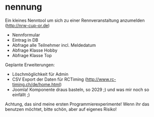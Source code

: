 # nennung
Ein kleines Nenntool um sich zu einer Rennveranstaltung anzumelden (http://nrw-cup-or.de)

- Nennformular
- Eintrag in DB
- Abfrage alle Teilnehmer incl. Meldedatum
- Abfrage Klasse Hobby
- Abfrage Klasse Top

Geplante Erweiterungen:
- Löschmöglichkeit für Admin
- CSV Export der Daten für RCTiming (http://www.rc-timing.ch/de/home.html)
- Joomla! Komponente draus basteln, so 2029 ;)
und was mir noch so einfällt ;)

Achtung, das sind meine ersten Programmierexperimente! Wenn ihr das benutzen möchtet, bitte schön, aber auf eigenes Risiko!

